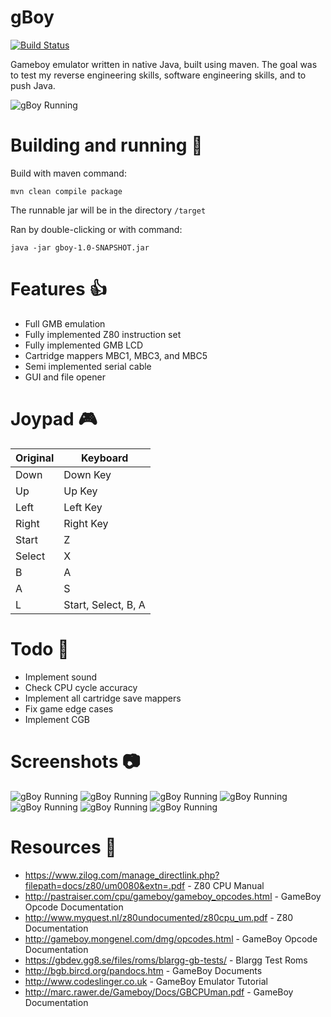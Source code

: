 # gBoy

[![Build Status](https://api.travis-ci.org/gregei/gBoy.svg?branch=master&status=passed)](https://travis-ci.org/gregei/gBoy)

Gameboy emulator written in native Java, built using maven.
The goal was to test my reverse engineering skills, software engineering skills, and to push Java.

![gBoy Running](docs/gb1.PNG)

# Building and running :hammer:
Build with maven command:
```
mvn clean compile package
```
The runnable jar will be in the directory `/target`

Ran by double-clicking or with command:
```
java -jar gboy-1.0-SNAPSHOT.jar
```

# Features :thumbsup:
- Full GMB emulation
- Fully implemented Z80 instruction set
- Fully implemented GMB LCD
- Cartridge mappers MBC1, MBC3, and MBC5
- Semi implemented serial cable
- GUI and file opener

# Joypad :video_game:
| Original | Keyboard |
|----------|---------------------|
| Down     |  Down Key           |
| Up       | Up Key              |
| Left     | Left Key            |
| Right    | Right Key           |
| Start    | Z                   |
| Select   | X                   |
| B        | A                   |
| A        | S                   |
| L        | Start, Select, B, A | 


# Todo :date:
- Implement sound
- Check CPU cycle accuracy
- Implement all cartridge save mappers
- Fix game edge cases
- Implement CGB

# Screenshots :camera:
![gBoy Running](docs/gb2.PNG)
![gBoy Running](docs/gb3.PNG)
![gBoy Running](docs/gb5.PNG)
![gBoy Running](docs/gb6.PNG)
![gBoy Running](docs/gb7.PNG)
![gBoy Running](docs/gb8.PNG)
![gBoy Running](docs/gb9.PNG)

# Resources :book:
- https://www.zilog.com/manage_directlink.php?filepath=docs/z80/um0080&extn=.pdf - Z80 CPU Manual
- http://pastraiser.com/cpu/gameboy/gameboy_opcodes.html - GameBoy Opcode Documentation
- http://www.myquest.nl/z80undocumented/z80cpu_um.pdf - Z80 Documentation
- http://gameboy.mongenel.com/dmg/opcodes.html - GameBoy Opcode Documentation
- https://gbdev.gg8.se/files/roms/blargg-gb-tests/ - Blargg Test Roms
- http://bgb.bircd.org/pandocs.htm - GameBoy Documents
- http://www.codeslinger.co.uk - GameBoy Emulator Tutorial
- http://marc.rawer.de/Gameboy/Docs/GBCPUman.pdf - GameBoy Documentation

